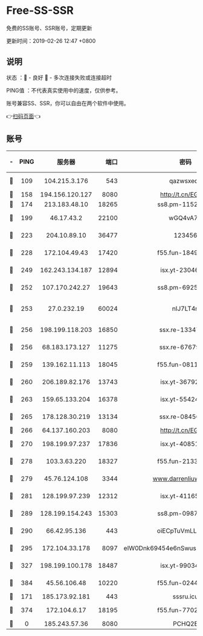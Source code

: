 # Free-SS-SSR

免费的SS账号、SSR账号，定期更新

更新时间：2019-02-26 12:47 +0800

## 说明

状态     ：🙂 - 良好 🙁 - 多次连接失败或连接超时

PING值   ：不代表真实使用中的速度，仅供参考。

账号兼容SS、SSR，你可以自由在两个软件中使用。

👉[扫码页面](https://liesauer.github.io/free-ss-ssr.github.io/)👈

## 账号

|-|PING|服务器|端口|密码|加密方式|区域|
|:----:|:----:|:-----:|-----:|:----:|:----:|:----:|
|🙂|109|104.215.3.176|543|qazwsxedc|aes-256-gcm|JP|
|🙂|158|194.156.120.127|8080|http://t.cn/EGJIyrl|rc4-md5|RU|
|🙂|174|213.183.48.10|18265|ss8.pm-11524914|rc4-md5|RU|
|🙂|199|46.17.43.2|22100|wGQ4vA7D|aes-256-gcm|RU|
|🙂|223|204.10.89.10|36477|123456|aes-256-cfb|US|
|🙂|228|172.104.49.43|17420|f55.fun-18495556|aes-256-cfb|SG|
|🙂|249|162.243.134.187|12894|isx.yt-23046109|aes-256-cfb|US|
|🙂|252|107.170.242.27|19643|ss8.pm-69252395|aes-256-cfb|US|
|🙂|253|27.0.232.19|60024|nIJ7LT4n|xchacha20-ietf-poly1305|HK|
|🙂|256|198.199.118.203|16850|ssx.re-13347864|aes-256-cfb|US|
|🙂|256|68.183.173.127|11275|ssx.re-67679470|aes-256-cfb|US|
|🙂|259|139.162.11.113|18045|f55.fun-08116553|aes-256-cfb|SG|
|🙂|260|206.189.82.176|13743|isx.yt-36792230|aes-256-cfb|SG|
|🙂|263|159.65.133.204|16378|isx.yt-55424793|aes-256-cfb|SG|
|🙂|265|178.128.30.219|13134|ssx.re-08456278|aes-256-cfb|SG|
|🙂|266|64.137.160.203|8080|http://t.cn/EGJIyrl|rc4-md5|CA|
|🙂|270|198.199.97.237|17836|isx.yt-40851565|aes-256-cfb|US|
|🙂|278|103.3.63.220|18327|f55.fun-21337727|aes-256-cfb|SG|
|🙂|279|45.76.124.108|3344|www.darrenliuwei.com|aes-256-cfb|AU|
|🙂|281|128.199.97.239|12312|isx.yt-41165013|aes-256-cfb|SG|
|🙂|289|128.199.154.243|15303|ss8.pm-09872872|aes-256-cfb|SG|
|🙂|290|66.42.95.136|443|oiECpTuVmLLxk4Ts|aes-256-cfb|US|
|🙂|295|172.104.33.178|8097|eIW0Dnk69454e6nSwuspv9DmS201tQ0D|aes-256-cfb|SG|
|🙂|327|198.199.100.178|18487|isx.yt-99034237|aes-256-cfb|US|
|🙂|384|45.56.106.48|10220|f55.fun-02447573|aes-256-cfb|US|
|🙂|171|185.173.92.181|443|sssru.icu|rc4-md5|RU|
|🙂|374|172.104.6.17|18195|f55.fun-77023354|aes-256-cfb|US|
|🙁|0|185.243.57.36|8080|PCHQ2E|rc4-md5|US|
